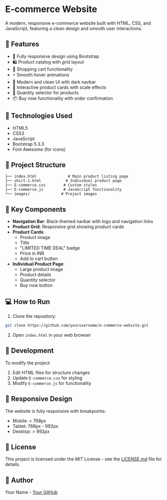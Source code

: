 # E-commerce Website

A modern, responsive e-commerce website built with HTML, CSS, and JavaScript, featuring a clean design and smooth user interactions.

## 🌟 Features

- 📱 Fully responsive design using Bootstrap
- 🛍️ Product catalog with grid layout
- 🛒 Shopping cart functionality
- ⚡ Smooth hover animations
- 🎨 Modern and clean UI with dark navbar
- 💫 Interactive product cards with scale effects
- 🔄 Quantity selector for products
- 📦 Buy now functionality with order confirmation

## 🚀 Technologies Used

- HTML5
- CSS3
- JavaScript
- Bootstrap 5.3.3
- Font Awesome (for icons)

## 📁 Project Structure

```
├── index.html              # Main product listing page
├── shirt-1.html           # Individual product page
├── E-commerce.css        # Custom styles
├── E-commerce.js         # JavaScript functionality
└── images/              # Project images
```

## 🎯 Key Components

- **Navigation Bar**: Black-themed navbar with logo and navigation links
- **Product Grid**: Responsive grid showing product cards
- **Product Cards**: 
  - Product image
  - Title
  - "LIMITED TIME DEAL" badge
  - Price in INR
  - Add to cart button
- **Individual Product Page**:
  - Large product image
  - Product details
  - Quantity selector
  - Buy now button

## 💻 How to Run

1. Clone the repository:
```bash
git clone https://github.com/yourusername/e-commerce-website.git
```

2. Open `index.html` in your web browser

## 🔧 Development

To modify the project:

1. Edit HTML files for structure changes
2. Update `E-commerce.css` for styling
3. Modify `E-commerce.js` for functionality

## 📱 Responsive Design

The website is fully responsive with breakpoints:
- Mobile: < 768px
- Tablet: 768px - 992px
- Desktop: > 992px

## 📄 License

This project is licensed under the MIT License - see the [LICENSE.md](license.md) file for details.


## 👥 Author

Your Name - [Your GitHub](https://github.com/Iamcharan05)
